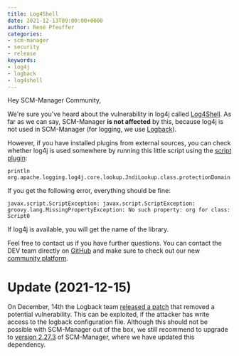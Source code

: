 ```yaml
---
title: Log4Shell
date: 2021-12-13T09:00:00+0000
author: René Pfeuffer
categories:
- scm-manager
- security
- release
keywords:
- log4j
- logback
- log4shell
---
```


Hey SCM-Manager Community,

We're sure you've heard about the vulnerability in log4j called
[Log4Shell](https://nakedsecurity.sophos.com/2021/12/13/log4shell-explained-how-it-works-why-you-need-to-know-and-how-to-fix-it/).
As far as we can say, SCM-Manager **is not affected** by this, because
log4j is not used in SCM-Manager (for logging, we use
[Logback](http://logback.qos.ch/)).

However, if you have installed plugins from external sources,
you can check whether log4j is used somewhere by running this little
script using the [script plugin](https://scm-manager.org/plugins/scm-script-plugin/):

```
println org.apache.logging.log4j.core.lookup.JndiLookup.class.protectionDomain.codeSource
```

If you get the following error, everything should be fine:

```
javax.script.ScriptException: javax.script.ScriptException: groovy.lang.MissingPropertyException: No such property: org for class: Script0
```

If log4j is available, you will get the name of the library.

Feel free to contact us if you have further questions. You can contact the DEV team directly on
[GitHub](https://github.com/scm-manager/scm-manager/) and make sure to check out our new
[community platform](https://community.cloudogu.com/c/scm-manager/).

# Update (2021-12-15)

On December, 14th the Logback team [released a patch](http://logback.qos.ch/news.html)
that removed a potential vulnerability.
This can be exploited, if the attacker has write access to the logback configuration
file. Although this should not be possible with SCM-Manager out of the box, we still
recommend to upgrade to [version 2.27.3](https://scm-manager.org/download/2.27.3/) of SCM-Manager,
where we have updated this dependency.

